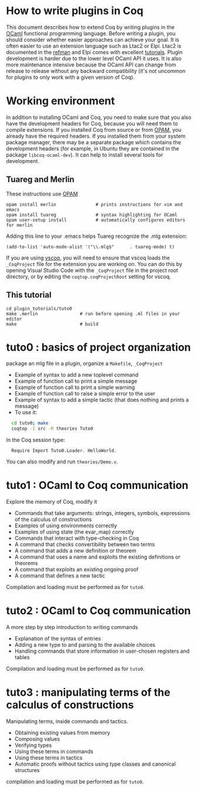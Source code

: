 How to write plugins in Coq
===========================

This document describes how to extend Coq by writing plugins in the
[OCaml](https://ocaml.org/) functional programming language.
Before writing a plugin, you should consider whether easier approaches
can achieve your goal. It is often easier to use an
extension language such as Ltac2 or Elpi. Ltac2 is documented in the
[refman](https://rocq-prover.org/refman/proof-engine/ltac2.html)
and Elpi comes with excellent
[tutorials](https://github.com/LPCIC/coq-elpi/#tutorials). Plugin
development is harder due to the lower level OCaml API it uses.
It is also more maintenance intensive because the OCaml API can
change from release to release without any backward compatibility
(it's not uncommon for plugins to only work with a given
version of Coq).

# Working environment

In addition to installing OCaml and Coq, you need to make sure that you also have the development
headers for Coq, because you will need them to compile extensions. If you installed Coq from source or
from [OPAM](http://opam.ocaml.org/doc/Install.html), you already have the required headers. If you
installed them from your system package manager, there may be a separate package
which contains the development headers (for example, in Ubuntu they are contained in the package
`libcoq-ocaml-dev`). It can help to install several tools for development.

## Tuareg and Merlin

These instructions use [OPAM](http://opam.ocaml.org/doc/Install.html)

```shell
opam install merlin               # prints instructions for vim and emacs
opam install tuareg               # syntax highlighting for OCaml
opam user-setup install           # automatically configures editors for merlin
```

Adding this line to your .emacs helps Tuareg recognize the .mlg extension:

```shell
(add-to-list 'auto-mode-alist '("\\.mlg$"      . tuareg-mode) t)
```

If you are using [vscoq](https://github.com/coq-community/vscoq),
you will need to ensure that vscoq loads the `_CoqProject` file for the extension
you are working on. You can do this by opening Visual Studio Code with the `_CoqProject`
file in the project root directory, or by editing the `coqtop.coqProjectRoot` setting for vscoq.

## This tutorial

```shell
cd plugin_tutorials/tuto0
make .merlin                # run before opening .ml files in your editor
make                        # build
```

# tuto0 : basics of project organization
package an mlg file in a plugin, organize a `Makefile`, `_CoqProject`
- Example of syntax to add a new toplevel command
- Example of function call to print a simple message
- Example of function call to print a simple warning
- Example of function call to raise a simple error to the user
- Example of syntax to add a simple tactic
    (that does nothing and prints a message)
- To use it:

```bash
  cd tuto0; make
  coqtop -I src -R theories Tuto0
```

In the Coq session type:
```coq
  Require Import Tuto0.Loader. HelloWorld.
```

You can also modify and run `theories/Demo.v`.

# tuto1 : OCaml to Coq communication
Explore the memory of Coq, modify it
- Commands that take arguments: strings, integers, symbols, expressions of the calculus of constructions
- Examples of using environments correctly
- Examples of using state (the evar_map) correctly
- Commands that interact with type-checking in Coq
- A command that checks convertibility between two terms
- A command that adds a new definition or theorem
- A command that uses a name and exploits the existing definitions or theorems
- A command that exploits an existing ongoing proof
- A command that defines a new tactic

Compilation and loading must be performed as for `tuto0`.

# tuto2 : OCaml to Coq communication
A more step by step introduction to writing commands
- Explanation of the syntax of entries
- Adding a new type to and parsing to the available choices
- Handling commands that store information in user-chosen registers and tables

Compilation and loading must be performed as for `tuto0`.

# tuto3 : manipulating terms of the calculus of constructions
Manipulating terms, inside commands and tactics.
- Obtaining existing values from memory
- Composing values
- Verifying types
- Using these terms in commands
- Using these terms in tactics
- Automatic proofs without tactics using type classes and canonical structures

compilation and loading must be performed as for `tuto0`.
